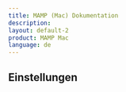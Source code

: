 ```yaml
---
title: MAMP (Mac) Dokumentation
description: 
layout: default-2
product: MAMP Mac
language: de
---
```


## Einstellungen
